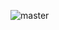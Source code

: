 ![master](https://github.com/jeyanthzj/BasketPriceCalculator/workflows/.NET%20Core/badge.svg?branch=master)
